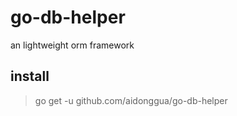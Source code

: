 # go-db-helper
an lightweight orm framework


## install
> go get -u github.com/aidonggua/go-db-helper
